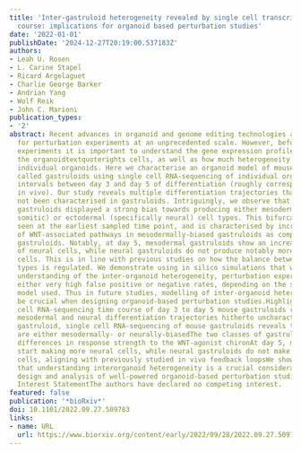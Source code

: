 ```yaml
---
title: 'Inter-gastruloid heterogeneity revealed by single cell transcriptomics time
  course: implications for organoid based perturbation studies'
date: '2022-01-01'
publishDate: '2024-12-27T20:19:00.537183Z'
authors:
- Leah U. Rosen
- L. Carine Stapel
- Ricard Argelaguet
- Charlie George Barker
- Andrian Yang
- Wolf Reik
- John C. Marioni
publication_types:
- '2'
abstract: Recent advances in organoid and genome editing technologies are allowing
  for perturbation experiments at an unprecedented scale. However, before doing such
  experiments it is important to understand the gene expression profile in each of
  the organoidtextquoterights cells, as well as how much heterogeneity there is between
  individual organoids. Here we characterise an organoid model of mouse gastrulation
  called gastruloids using single cell RNA-sequencing of individual organoids at half-day
  intervals between day 3 and day 5 of differentiation (roughly corresponding to E6.5-E8.75
  in vivo). Our study reveals multiple differentiation trajectories that have hitherto
  not been characterised in gastruloids. Intriguingly, we observe that individual
  gastruloids displayed a strong bias towards producing either mesodermal (largely
  somitic) or ectodermal (specifically neural) cell types. This bifurcation is already
  seen at the earliest sampled time point, and is characterised by increased activity
  of WNT-associated pathways in mesodermally-biased gastruloids as compared to neurally-biased
  gastruloids. Notably, at day 5, mesodermal gastruloids show an increase in the proportion
  of neural cells, while neural gastruloids do not produce notably more mesodermal
  cells. This is in line with previous studies on how the balance between these cell
  types is regulated. We demonstrate using in silico simulations that without proper
  understanding of the inter-organoid heterogeneity, perturbation experiments have
  either very high false positive or negative rates, depending on the statistical
  model used. Thus in future studies, modelling of inter-organoid heterogeneity will
  be crucial when designing organoid-based perturbation studies.HighlightsA single
  cell RNA-sequencing time course of day 3 to day 5 mouse gastruloids reveals multiple
  mesodermal and neural differentiation trajectories hitherto uncharacterised in gastruloidsSingle
  gastruloid, single cell RNA-sequencing of mouse gastruloids reveals that gastruloids
  are either mesodermally- or neurally-biasedThe two classes of gastruloid arise from
  differences in response strength to the WNT-agonist chironAt day 5, mesodermal gastruloids
  start making more neural cells, while neural gastruloids do not make more mesodermal
  cells, aligning with previously studied in vivo feedback loopsWe show using simulations
  that understanding interorganoid heterogeneity is a crucial consideration in the
  design and analysis of well-powered organoid-based perturbation studiesCompeting
  Interest StatementThe authors have declared no competing interest.
featured: false
publication: '*bioRxiv*'
doi: 10.1101/2022.09.27.509783
links:
- name: URL
  url: https://www.biorxiv.org/content/early/2022/09/28/2022.09.27.509783
---
```


